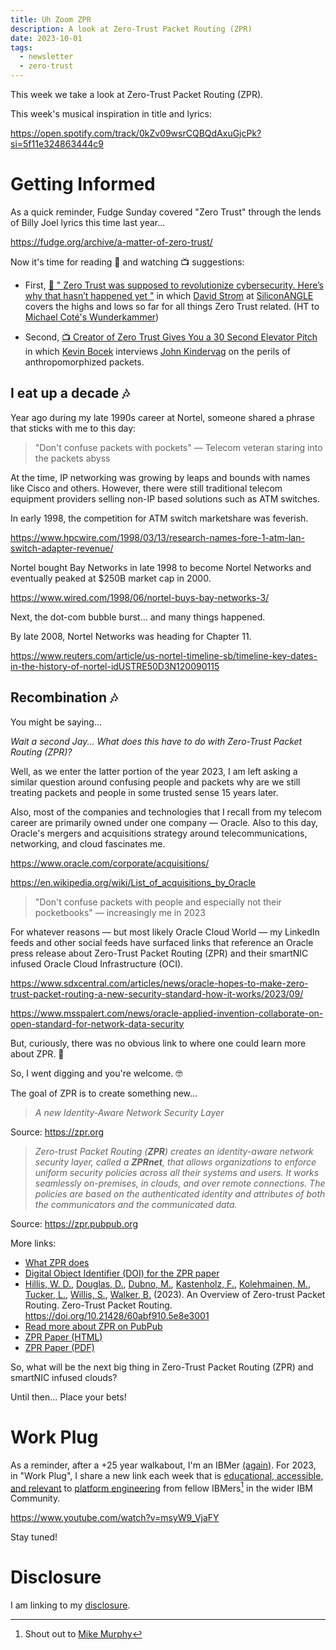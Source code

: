 ```yaml
---
title: Uh Zoom ZPR
description: A look at Zero-Trust Packet Routing (ZPR)
date: 2023-10-01
tags:
  - newsletter
  - zero-trust
---
```

This week we take a look at Zero-Trust Packet Routing (ZPR).

This week's musical inspiration in title and lyrics:

https://open.spotify.com/track/0kZv09wsrCQBQdAxuGjcPk?si=5f11e324863444c9

# Getting Informed

As a quick reminder, Fudge Sunday covered "Zero Trust" through the lends of Billy Joel lyrics this time last year...

https://fudge.org/archive/a-matter-of-zero-trust/

Now it's time for reading 📖 and watching 📺 suggestions:

- First, [📖 " Zero Trust was supposed to revolutionize cybersecurity. Here’s why that hasn’t happened yet "](https://siliconangle.com/2023/06/28/zero-trust-supposed-revolutionize-cybersecurity-heres-hasnt-happened-yet/) in which [David Strom](https://www.linkedin.com/in/davidstrom/) at [SiliconANGLE](https://siliconangle.com) covers the highs and lows so far for all things Zero Trust related. (HT to [Michael Coté's Wunderkammer](https://newsletter.cote.io))

- Second, [📺 Creator of Zero Trust Gives You a 30 Second Elevator Pitch](https://www.youtube.com/watch?v=Ck0cPjb5_sg) in which [Kevin Bocek](https://www.linkedin.com/in/kevinbocek/) interviews [John Kindervag](https://www.linkedin.com/in/john-kindervag-40572b1/) on the perils of anthropomorphized packets.

##  I eat up a decade 🎶

Year ago during my late 1990s career at Nortel, someone shared a phrase that sticks with me to this day:

> "Don't confuse packets with pockets" — Telecom veteran staring into the packets abyss

At the time, IP networking was growing by leaps and bounds with names like Cisco and others. However, there were still traditional telecom equipment providers selling non-IP based solutions such as ATM switches.

In early 1998, the competition for ATM switch marketshare was feverish.

https://www.hpcwire.com/1998/03/13/research-names-fore-1-atm-lan-switch-adapter-revenue/

Nortel bought Bay Networks in late 1998 to become Nortel Networks and eventually peaked at $250B market cap in 2000.

https://www.wired.com/1998/06/nortel-buys-bay-networks-3/

Next, the dot-com bubble burst... and many things happened.

By late 2008, Nortel Networks was heading for Chapter 11.

https://www.reuters.com/article/us-nortel-timeline-sb/timeline-key-dates-in-the-history-of-nortel-idUSTRE50D3N120090115

## Recombination  🎶

You might be saying...

*Wait a second Jay... What does this have to do with Zero-Trust Packet Routing (ZPR)?*

Well, as we enter the latter portion of the year 2023, I am left asking a similar question around confusing people and packets why are we still treating packets and people in some trusted sense 15 years later.

Also, most of the companies and technologies that I recall from my telecom career are primarily owned under one company — Oracle. Also to this day, Oracle's mergers and acquisitions strategy around telecommunications, networking, and cloud fascinates me.

https://www.oracle.com/corporate/acquisitions/

https://en.wikipedia.org/wiki/List_of_acquisitions_by_Oracle

> "Don't confuse packets with people and especially not their pocketbooks" — increasingly me in 2023

For whatever reasons — but most likely Oracle Cloud World — my LinkedIn feeds and other social feeds have surfaced links that reference an Oracle press release about Zero-Trust Packet Routing (ZPR) and their smartNIC infused Oracle Cloud Infrastructure (OCI).

https://www.sdxcentral.com/articles/news/oracle-hopes-to-make-zero-trust-packet-routing-a-new-security-standard-how-it-works/2023/09/

https://www.msspalert.com/news/oracle-applied-invention-collaborate-on-open-standard-for-network-data-security

But, curiously, there was no obvious link to where one could learn more about ZPR. 🧐

So, I went digging and you're welcome. 🤓

The goal of ZPR is to create something new...

> *A new Identity-Aware Network Security Layer*

Source: https://zpr.org

> *Zero-trust Packet Routing (**ZPR**) creates an identity-aware network security layer, called a _**ZPRnet**_, that allows organizations to enforce uniform security policies across all their systems and users. It works seamlessly on-premises, in clouds, and over remote connections. The policies are based on the authenticated identity and attributes of both the communicators and the communicated data.* 

Source: https://zpr.pubpub.org

More links:

- [What ZPR does](https://zpr.org/what-zpr-does/)
- [Digital Object Identifier (DOI) for the ZPR paper](https://doi.org/10.21428/60abf910.5e8e3001) 
- [Hillis, W. D.](https://www.linkedin.com/in/danny-hillis-37b16167/), [Douglas, D.](https://www.linkedin.com/in/daviddouglas3/), [Dubno, M.](https://www.linkedin.com/in/michaeldubno/), [Kastenholz, F.](https://www.linkedin.com/in/frank-kastenholz-a081132/), [Kolehmainen, M.](https://www.linkedin.com/in/mathiask/), [Tucker, L.](https://www.linkedin.com/in/lewtucker/), [Willis, S.](https://doi.org/10.21428/60abf910.5e8e3001), [Walker, B.](https://www.linkedin.com/in/bjnwalker/) (2023). An Overview of Zero-trust Packet Routing. Zero-Trust Packet Routing. https://doi.org/10.21428/60abf910.5e8e3001
- [Read more about ZPR on PubPub](https://zpr.pubpub.org)
- [ZPR Paper (HTML)](https://zpr.pubpub.org/pub/0tdynxii/release/1)
- [ZPR Paper (PDF)](https://zpr.org/wp-content/uploads/2023/09/An-Overview-of-Zero-trust-Packet-Routing.pdf)

So, what will be the next big thing in Zero-Trust Packet Routing (ZPR) and smartNIC infused clouds?

Until then… Place your bets!

# Work Plug

As a reminder, after a +25 year walkabout, I'm an IBMer [(again)](https://jaycuthrell.com/about/). For 2023, in "Work Plug", I share a new link each week that is [educational, accessible, and relevant](https://www.youtube.com/watch?v=msyW9_VjaFY) to [platform engineering](https://www.ibm.com/consulting/platform-engineering-services) from fellow IBMers[^IBMer] in the wider IBM Community.

https://www.youtube.com/watch?v=msyW9_VjaFY

Stay tuned!

# Disclosure

I am linking to my [disclosure](https://jaycuthrell.com/disclosure/).

[^IBMer]: Shout out to [Mike Murphy](https://www.linkedin.com/in/mcwmurphy/)